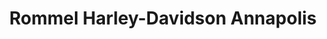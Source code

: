 ---
title: "Rommel Harley-Davidson Annapolis"
url: /annapolis/rommel-harley-davidson-annapolis/
shop: motorcycle
---